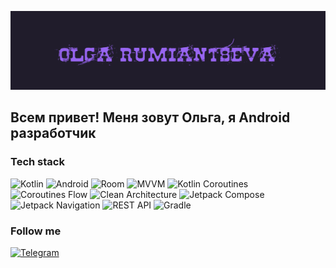 
![Header](https://github.com/OlgaRumRum/olgaRumRum/blob/main/assets/me.gif)

## Всем привет! Меня зовут Ольга, я Android разработчик

### Tech stack

![Kotlin](https://img.shields.io/badge/kotlin-%237D52FF.svg?style=for-the-badge&logo=kotlin&logoColor=white)
![Android](https://img.shields.io/badge/Android-3DDC84?style=for-the-badge&logo=android&logoColor=white)
![Room](https://img.shields.io/badge/Room-%23FBCEB1.svg?style=for-the-badge)
![MVVM](https://img.shields.io/badge/MVVM-%23E32636.svg?style=for-the-badge)
![Kotlin Coroutines](https://img.shields.io/badge/Kotlin%20Coroutines-%23F984E5.svg?style=for-the-badge)
![Coroutines Flow](https://img.shields.io/badge/Coroutines%20Flow-09090?style=for-the-badge)
![Clean Architecture](https://img.shields.io/badge/Clean%20Architecture-092309?style=for-the-badge)
![Jetpack Compose](https://img.shields.io/badge/Jetpack%20Compose-999099?style=for-the-badge)
![Jetpack Navigation](https://img.shields.io/badge/Jetpack%20Navigation-099999?style=for-the-badge)
![REST API](https://img.shields.io/badge/REST%20API-090999?style=for-the-badge)
![Gradle](https://img.shields.io/badge/Gradle-095599?style=for-the-badge)

### Follow me
[![Telegram](https://img.shields.io/badge/-Telegram-121011?style=for-the-badge&logo=Telegram)](https://t.me/OlgaRumRum)


<!--
**OlgaRumRum/olgaRumRum** is a ✨ _special_ ✨ repository because its `README.md` (this file) appears on your GitHub profile.

Here are some ideas to get you started:

- 🔭 I’m currently working on ...
- 🌱 I’m currently learning ...
- 👯 I’m looking to collaborate on ...
- 🤔 I’m looking for help with ...
- 💬 Ask me about ...
- 📫 How to reach me: ...
- 😄 Pronouns: ...
- ⚡ Fun fact: ...
-->
